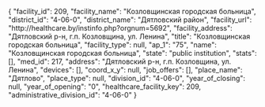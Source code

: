 {
    "facility_id": 209,
    "facility_name": "Козловщинская городская больница",
    "district_id": "4-06-0",
    "district_name": "Дятловский район",
    "facility_url": "http:\/\/healthcare.by\/instinfo.php?orgnum=5692",
    "facility_address": "Дятловский р-н, г.п. Козловщина, ул. Ленина",
    "title": "Козловщинская городская больница",
    "facility_type": null,
    "ap_1": "75",
    "name": "Козловщинская городская больница",
    "state": "public institution",
    "stats": [],
    "med_id": 217,
    "address": "Дятловский р-н, г.п. Козловщина, ул. Ленина",
    "devices": [],
    "coord_x_y": null,
    "job_offers": [],
    "place_name": "Дятлово",
    "place_type": null,
    "division_id": "4-06-0",
    "year_of_closing": null,
    "year_of_opening": "0",
    "healthcare_facility_key": 209,
    "administrative_division_id": "4-06-0"
}